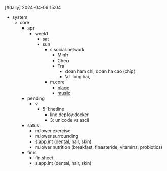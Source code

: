 [#daily]
2024-04-06
15:04

- system
	- core
		- apr
			- week1
				- sat
				- sun
					- s.social.network
						- Minh
						- Cheu
						- Tra
							- doan ham chi, doan ha cao (chíp)
							- VT long hai,
					- m.core
						- [place](https://www.facebook.com/story.php?story_fbid=976631617185979&id=100045174480520&mibextid=WC7FNe&rdid=ln6gSKVhWoD30lxW)
						- [music](https://www.facebook.com/events/s/-sai-gon-bat-tien-qua-hai-mung/413374937991075/?mibextid=9l3rBW&rdid=1oBy5BkDXW1TJ7SH)
		- pending
			- v
				- 5-1:netline
					- line.deploy:docker
					- 3: unicode vs ascii
		- satus
			- m.lower.exercise
			- m.lower.surrounding
			- s.app.int (dental, hair, skin)
			- m.lower.nutrition (breakfast, finasteride, vitamins, probiotics)
		- finis
			- fin.sheet
			- s.app.int (dental, hair, skin)